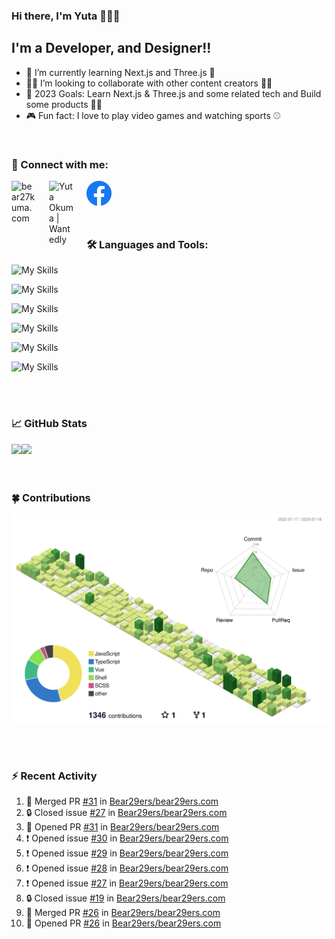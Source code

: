 ### Hi there, I'm Yuta 🤟🏻🐻

## I'm a Developer, and Designer!!

- 🌱 I’m currently learning Next.js and Three.js 🤣
- 👬🏻 I’m looking to collaborate with other content creators 👋🏻
- 🥅 2023 Goals: Learn Next.js & Three.js and some related tech and Build some products 💪🏻
- 🎮 Fun fact: I love to play video games and watching sports ⚾️

<br />

### :wave: Connect with me:

[<img align="left" alt="bear27kuma.com" width="40px" src="https://user-images.githubusercontent.com/39920490/156489586-f125813b-e344-46d6-9306-f5786684b976.jpg" style="margin-right: 20px;" />](https://bear29ers.github.io/)
[<img align="left" alt="Yuta Okuma | Wantedly" width="40px" src="https://user-images.githubusercontent.com/39920490/156489528-fdc520d6-10f1-43b6-8bf8-fadf8dcf1a90.jpg" style="margin-right: 20px;" />](https://www.wantedly.com/id/yuta_okuma_b)
[<img align="left" alt="Yuta Okuma | Facebook" width="40px" src="https://github.com/github/explore/blob/main/topics/facebook/facebook.png?raw=true" style="margin-right: 20px;" />](https://www.facebook.com/kumakuma1129/)

[//]: # '[<img align="left" alt="Yuta Okuma | Instagram" width="40px" src="https://github.com/github/explore/blob/main/topics/instagram/instagram.png?raw=true" />](https://www.instagram.com/bear_27earl/)'

<br />
<br />
<br />
<br />

### :hammer_and_wrench: Languages and Tools:

![My Skills](https://skillicons.dev/icons?i=html,css,sass,tailwind,bootstrap,js)

![My Skills](https://skillicons.dev/icons?i=ts,jquery,react,nextjs,vercel,vue)

![My Skills](https://skillicons.dev/icons?i=nodejs,express,jest,php,laravel,mysql)

![My Skills](https://skillicons.dev/icons?i=docker,git,github,githubactions,aws,linux)

![My Skills](https://skillicons.dev/icons?i=vim,neovim,lua,md,idea,vscode)

![My Skills](https://skillicons.dev/icons?i=atom,webpack,xd,ps,ai,ae)

<br />
<br />

### :chart_with_upwards_trend: GitHub Stats

<div style="display: flex;">
    <a href="https://github.com/Bear29ers">
        <img height="200px;" src="https://github-readme-stats-bear29ers.vercel.app/api?username=Bear29ers&show_icons=true&theme=bear">
    </a>
    <a href="https://github.com/Bear29ers">
        <img height="200px" src="https://github-readme-stats-bear29ers.vercel.app/api/top-langs/?username=Bear29ers&langs_count=6&layout=compact&theme=bear">
    </a>
</div>

<br />
<br />

### :four_leaf_clover: Contributions

![](./profile-3d-contrib/profile-green-animate.svg)

<br />
<br />

### :zap: Recent Activity

<!--START_SECTION:activity-->

1. 🎉 Merged PR [#31](https://github.com/Bear29ers/bear29ers.com/pull/31) in [Bear29ers/bear29ers.com](https://github.com/Bear29ers/bear29ers.com)
2. 🔒 Closed issue [#27](https://github.com/Bear29ers/bear29ers.com/issues/27) in [Bear29ers/bear29ers.com](https://github.com/Bear29ers/bear29ers.com)
3. 💪 Opened PR [#31](https://github.com/Bear29ers/bear29ers.com/pull/31) in [Bear29ers/bear29ers.com](https://github.com/Bear29ers/bear29ers.com)
4. ❗ Opened issue [#30](https://github.com/Bear29ers/bear29ers.com/issues/30) in [Bear29ers/bear29ers.com](https://github.com/Bear29ers/bear29ers.com)
5. ❗ Opened issue [#29](https://github.com/Bear29ers/bear29ers.com/issues/29) in [Bear29ers/bear29ers.com](https://github.com/Bear29ers/bear29ers.com)
6. ❗ Opened issue [#28](https://github.com/Bear29ers/bear29ers.com/issues/28) in [Bear29ers/bear29ers.com](https://github.com/Bear29ers/bear29ers.com)
7. ❗ Opened issue [#27](https://github.com/Bear29ers/bear29ers.com/issues/27) in [Bear29ers/bear29ers.com](https://github.com/Bear29ers/bear29ers.com)
8. 🔒 Closed issue [#19](https://github.com/Bear29ers/bear29ers.com/issues/19) in [Bear29ers/bear29ers.com](https://github.com/Bear29ers/bear29ers.com)
9. 🎉 Merged PR [#26](https://github.com/Bear29ers/bear29ers.com/pull/26) in [Bear29ers/bear29ers.com](https://github.com/Bear29ers/bear29ers.com)
10. 💪 Opened PR [#26](https://github.com/Bear29ers/bear29ers.com/pull/26) in [Bear29ers/bear29ers.com](https://github.com/Bear29ers/bear29ers.com)

<!--END_SECTION:activity-->
